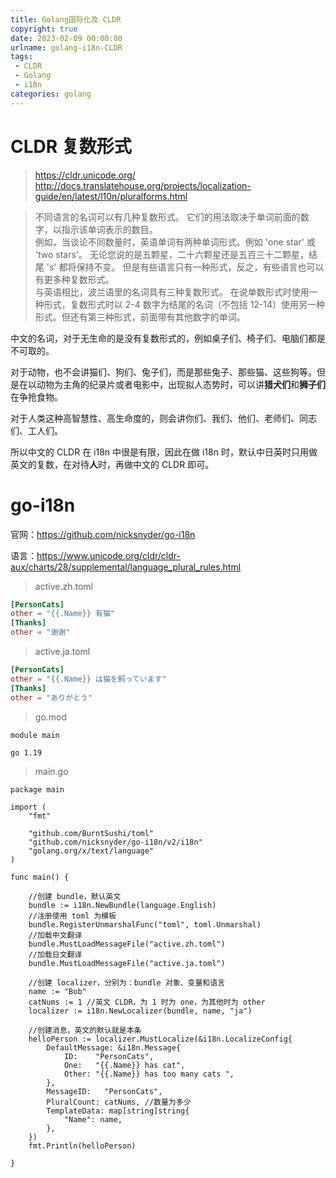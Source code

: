 ```yaml
---
title: Golang国际化及 CLDR
copyright: true
date: 2023-02-09 00:00:00
urlname: golang-i18n-CLDR
tags: 
 - CLDR
 - Golang
 - i18n
categories: golang
---
```

# CLDR 复数形式 
> https://cldr.unicode.org/  
> http://docs.translatehouse.org/projects/localization-guide/en/latest/l10n/pluralforms.html

> 不同语言的名词可以有几种复数形式。 它们的用法取决于单词前面的数字，以指示该单词表示的数目。  
例如，当谈论不同数量时，英语单词有两种单词形式。例如 'one star' 或 'two stars'。 无论您说的是五颗星，二十六颗星还是五百三十二颗星，结尾 's' 都将保持不变。 但是有些语言只有一种形式，反之，有些语言也可以有更多种复数形式。  
与英语相比，波兰语里的名词具有三种复数形式。 在说单数形式时使用一种形式，复数形式时以 2-4 数字为结尾的名词（不包括 12-14）使用另一种形式。但还有第三种形式，前面带有其他数字的单词。

中文的名词，对于无生命的是没有复数形式的，例如桌子们、椅子们、电脑们都是不可取的。  

对于动物，也不会讲猫们、狗们、兔子们，而是那些兔子、那些猫、这些狗等。但是在以动物为主角的纪录片或者电影中，出现拟人态势时，可以讲**猎犬们**和**狮子们**在争抢食物。  

对于人类这种高智慧性、高生命度的，则会讲你们、我们、他们、老师们、同志们、工人们。  

所以中文的 CLDR 在 i18n 中很是有限，因此在做 i18n 时，默认中日英时只用做英文的复数，在对待**人**时，再做中文的 CLDR 即可。
<!-- more -->


# go-i18n
官网：https://github.com/nicksnyder/go-i18n

语言：https://www.unicode.org/cldr/cldr-aux/charts/28/supplemental/language_plural_rules.html


> active.zh.toml
```toml
[PersonCats]
other = "{{.Name}} 有猫"
[Thanks]
other = "谢谢"
```

> active.ja.toml
```toml
[PersonCats]
other = "{{.Name}} は猫を飼っています"
[Thanks]
other = "ありがとう"
```

> go.mod
``` text
module main

go 1.19
```

> main.go
```golang
package main

import (
	"fmt"

	"github.com/BurntSushi/toml"
	"github.com/nicksnyder/go-i18n/v2/i18n"
	"golang.org/x/text/language"
)

func main() {

	//创建 bundle，默认英文
	bundle := i18n.NewBundle(language.English)
	//注册使用 toml 为模板
	bundle.RegisterUnmarshalFunc("toml", toml.Unmarshal)
	//加载中文翻译
	bundle.MustLoadMessageFile("active.zh.toml")
	//加载日文翻译
	bundle.MustLoadMessageFile("active.ja.toml")

	//创建 localizer，分别为：bundle 对象、变量和语言
	name := "Bob"
	catNums := 1 //英文 CLDR，为 1 时为 one，为其他时为 other
	localizer := i18n.NewLocalizer(bundle, name, "ja")

	//创建消息，英文的默认就是本条
	helloPerson := localizer.MustLocalize(&i18n.LocalizeConfig{
		DefaultMessage: &i18n.Message{
			ID:    "PersonCats",
			One:   "{{.Name}} has cat",
			Other: "{{.Name}} has too many cats ",
		},
		MessageID:   "PersonCats",
		PluralCount: catNums, //数量为多少
		TemplateData: map[string]string{
			"Name": name,
		},
	})
	fmt.Println(helloPerson)

}

```



